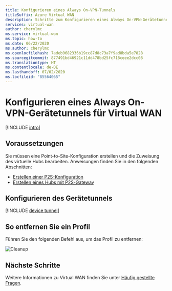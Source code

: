 ```yaml
---
title: Konfigurieren eines Always On-VPN-Tunnels
titleSuffix: Azure Virtual WAN
description: Schritte zum Konfigurieren eines Always On-VPN-Gerätetunnels für Virtual WAN
services: virtual-wan
author: cherylmc
ms.service: virtual-wan
ms.topic: how-to
ms.date: 06/22/2020
ms.author: cherylmc
ms.openlocfilehash: 7adeb9682336b19cc87d8c73a7f9ad8bda5e7828
ms.sourcegitcommit: 877491bd46921c11dd478bd25fc718ceee2dcc08
ms.translationtype: HT
ms.contentlocale: de-DE
ms.lasthandoff: 07/02/2020
ms.locfileid: "85564065"
---
```

# <a name="configure-an-always-on-vpn-device-tunnel-for-virtual-wan"></a>Konfigurieren eines Always On-VPN-Gerätetunnels für Virtual WAN

[!INCLUDE [intro](../../includes/vpn-gateway-vwan-always-on-intro.md)]

## <a name="prerequisites"></a>Voraussetzungen

Sie müssen eine Point-to-Site-Konfiguration erstellen und die Zuweisung des virtuelle Hubs bearbeiten. Anweisungen finden Sie in den folgenden Abschnitten:

* [Erstellen einer P2S-Konfiguration](virtual-wan-point-to-site-portal.md#p2sconfig)
* [Erstellen eines Hubs mit P2S-Gateway](virtual-wan-point-to-site-portal.md#hub)

## <a name="configure-the-device-tunnel"></a>Konfigurieren des Gerätetunnels

[!INCLUDE [device tunnel](../../includes/vpn-gateway-vwan-always-on-device.md)]

## <a name="to-remove-a-profile"></a>So entfernen Sie ein Profil

Führen Sie den folgenden Befehl aus, um das Profil zu entfernen:

![Cleanup](./media/howto-always-on-device-tunnel/cleanup.png)

## <a name="next-steps"></a>Nächste Schritte

Weitere Informationen zu Virtual WAN finden Sie unter [Häufig gestellte Fragen](virtual-wan-faq.md).